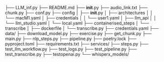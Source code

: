 ├── LLM_inf.py
├── README.md
├── __init__.py
├── audio_link.txt
├── chunk.py
├── conf.py
├── config
│   ├── __init__.py
│   ├── architectures
│   │   └── macM1.yaml
│   ├── credentials
│   │   └── user1.yaml
│   ├── llm_api
│   │   └── llm_studio.yaml
│   └── local.yaml
├── containerised_steps
│   └── transcribe
│       ├── dockerfile
│       └── transcribe.py
├── credentials.yaml
├── data/
├── download_model.py
├── exercise.py
├── get_chunk.py
├── main.py
├── nlp_steps.py
├── pipeline.py
├── poetry.lock
├── pyproject.toml
├── requirements.txt
├── services/
├── steps.py
├── test_llm_workflow.py
├── test_logs.py
├── test_pipeline.py
├── test_transcribe.py
├── testopenai.py
└── whisperx_models/
